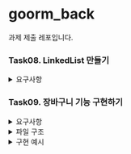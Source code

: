 # goorm_back
과제 제출 레포입니다.

### Task08. LinkedList 만들기
<details >
<summary> 요구사항 </summary>
  
<br>

* **간단한 MyLinkedList를 구현하기.**

* **add()**: MyLinkedList의 맨 마지막 노드에 data를 추가할 수 있습니다. <br>
* **get(index)**: MyLinkedList의 앞에서부터 노드의 data를 return 합니다. <br>
* **delete(index)**: MyLinkedList의 앞에서부터 노드의 데이터를 삭제합니다. <br>
* 위의 api를 제공하면서, data의 타입은 LinkedList를 사용할 때 정할 수 있는 **제네릭**으로 구현합니다. <br>

  <br>

* **추가 과제**
  * Iterator interface를 implements 한 클래스에 구현하여 **for-each** 문과 호환되는 반복자를 제공합니다.
  * MyLinkedList를 이용해서 **Queue와** **Stack을** 구현해봅니다.

  <br>

  * console 로 확인한 이미지
   
![image](https://github.com/khv9786/goorm_back/assets/96505736/58e30c76-2c82-49c6-933b-88ce649eafda)
=====================================================================================================
</details>

### Task09. 장바구니 기능 구현하기

<details >
<summary> 요구사항 </summary>
  
<br>

## 장바구니 구현하기

* 쇼핑몰에서 자주 사용하는 기능인 ‘장바구니’ 기능을 java로 구현합니다. <br>
* HashSet을 사용하여 상품 목록을 만들고, HashMap을 사용하여 장바구니에 상품을 담습니다. <br>
* 구현하기 위해서는 다음과 같은 클래스가 필요합니다. <br>
---

### 상품
* 상품의 key, 이름, 가격을 필드로 가지고 있습니다. <br>
* equals() 및 hashCode() 함수를 override 해야합니다. <br>
* HashSet을 사용할때 중복된 상품이 상품목록에 들어가지 않게 이 함수들이 사용되어야 합니다.<br>
* 장바구니: 두개 이상의 상품을 담을 수 있어야 합니다. (ex. 우유 2개, 화장지 3개)<br>
* items를 가지고 있습니다. <br>
---

### 함수
* showItems() <br>
* addProduct() <br>
* removeProduct() <br>
---


### 장바구니 어플리케이션은 다음과 같은 기능을 제공해야 합니다.

1. 상품을 입력하여 상품 목록을 구성합니다.
2. 장바구니에 상품을 담습니다. 이때, 상품을 몇 개 담을 것인지 또한 명시되어야 합니다. ex. 우유 2개 담기, 사과 1개 담기
3. 장바구니에서 상품을 제거합니다. 이때, 몇 개의 상품을 뺄 것인지 명시되어야 합니다. ex. 우유 1개 빼기
4. 장바구니에 담겨있는 상품들의 이름과 수량을 출력해야 합니다. <br>

---

### HashSet과 HashMap을 사용하여 위 기능을 탑재한 장바구니를 구현하고,
### 다음과 같은 코드에서 정상적으로 돌아가게끔 구성합니다.

---

```Java
public class CartApp {
    public static void main(String[] args) {
    // 상품 목록 생성
        Set<Product> productSet = new HashSet<>();
    // TODO: 상품 클래스를 생성하여 상품목록에 넣는다.
    // 상품 목록 확인
        System.out.println("고유한 상품 목록:");
        for (Product product : productSet) {
            System.out.println(product.getName() + " : " + product.getPrice());
        }
    // 장바구니 생성
        Cart myCart = new Cart();
    // TODO: 상품을 장바구니에 추가
    // TODO: 상품을 장바구니에서 제거
    // TODO: 장바구니에 현재 담긴 상품들을 출력 (상품이름, 각 상품의 갯수)
    }
}
```


(하위과제)

● I/O 스트림을 사용하여 csv 파일로부터 상품목록을 불러올 수 있도록 장바구니 앱을 수정합니다.
</details>

<details>
<summary> 파일 구조 </summary>

```Java
Task09.ShoppingCart/
├── src/
│   ├── Main.java
│   ├── Product.java
│   ├── ShoppingCart.java
│   ├── ShowProductList.java
│   └── CSVReader.java
└── data/
    └── products.csv
```
products.csv 파일

![image](https://github.com/khv9786/goorm_back/assets/96505736/47955ca0-787e-480e-afec-60dd1b75d427)


</details>

<details>
<summary> 구현 예시 </summary>

## 기능 명세

* **추가**   - csv 로 받아온 상품 리스트에 있는 물건만 장바구니에 추가가 가능하다.
* **장바구니** - 장바구니에 담긴 물건과 개수, 총 금액을 확인할 수 있다.
* **삭제**   - 장바구니에 있는 물건만 삭제가 가능하다. 삭제 시 수량이 변경된다.
* **상품목록** - csv 파일의 상품명과 가격을 확인 할 수 있다. (format을 이용해 가독성을 높혔다.)
* **종료**   - 어플리케이션을 종료한다.

### 초기 화면
![image](https://github.com/khv9786/goorm_back/assets/96505736/1a42801c-f5a6-4a18-b3e1-867cc0f8ce6d)

---

### 추가
![image](https://github.com/khv9786/goorm_back/assets/96505736/fc37f2f1-cba8-4113-9e11-cf5107c256ca)

---

### 장바구니 확인
![image](https://github.com/khv9786/goorm_back/assets/96505736/3ba89ae2-ae11-4a5e-bf09-7877103d93e7)

---

### 삭제 
![image](https://github.com/khv9786/goorm_back/assets/96505736/d0b73024-29e1-4272-85cb-2b581a9e2f91)

---
### 상품 목록
![image](https://github.com/khv9786/goorm_back/assets/96505736/e3120579-0766-400c-a19f-2f1f76262e44)

</details>
